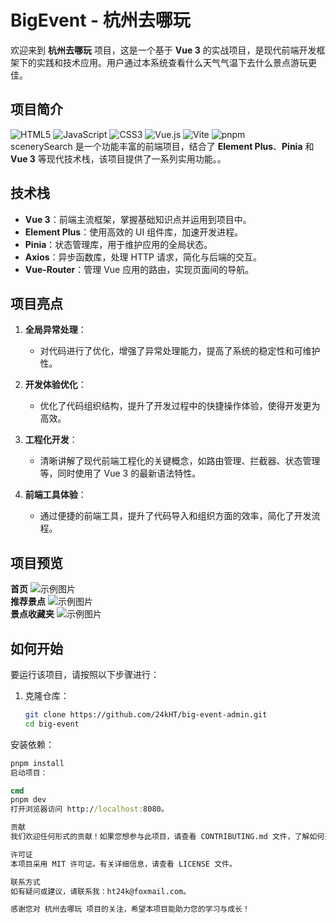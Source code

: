 # BigEvent - 杭州去哪玩

欢迎来到 **杭州去哪玩** 项目，这是一个基于 **Vue 3** 的实战项目，是现代前端开发框架下的实践和技术应用。用户通过本系统查看什么天气气温下去什么景点游玩更佳。

## 项目简介
![HTML5](https://img.shields.io/badge/HTML5-E34F26?style=for-the-badge&logo=html5&logoColor=white)
![JavaScript](https://img.shields.io/badge/JavaScript-323330?style=for-the-badge&logo=javascript&logoColor=F7DF1E)
![CSS3](https://img.shields.io/badge/CSS3-1572B6?style=for-the-badge&logo=css3&logoColor=white)
![Vue.js](https://img.shields.io/badge/Vue%20js-35495E?style=for-the-badge&logo=vuedotjs&logoColor=4FC08D)
![Vite](https://img.shields.io/badge/Vite-B73BFE?style=for-the-badge&logo=vite&logoColor=FFD62E)
![pnpm](https://img.shields.io/badge/pnpm-yellow?style=for-the-badge&logo=pnpm&logoColor=white) </br>
scenerySearch 是一个功能丰富的前端项目，结合了 **Element Plus**、**Pinia** 和 **Vue 3** 等现代技术栈，该项目提供了一系列实用功能。。

## 技术栈

- **Vue 3**：前端主流框架，掌握基础知识点并运用到项目中。
- **Element Plus**：使用高效的 UI 组件库，加速开发进程。
- **Pinia**：状态管理库，用于维护应用的全局状态。
- **Axios**：异步函数库，处理 HTTP 请求，简化与后端的交互。
- **Vue-Router**：管理 Vue 应用的路由，实现页面间的导航。

## 项目亮点

1. **全局异常处理**：
   - 对代码进行了优化，增强了异常处理能力，提高了系统的稳定性和可维护性。

2. **开发体验优化**：
   - 优化了代码组织结构，提升了开发过程中的快捷操作体验，使得开发更为高效。

3. **工程化开发**：
   - 清晰讲解了现代前端工程化的关键概念，如路由管理、拦截器、状态管理等，同时使用了 Vue 3 的最新语法特性。

4. **前端工具体验**：
   - 通过便捷的前端工具，提升了代码导入和组织方面的效率，简化了开发流程。


## 项目预览
 **首页**
![示例图片](https://pic1.zhimg.com/100/v2-89810c85f6afd91d60755bc117f3fbb4_r.jpg)
</br>
 **推荐景点**
![示例图片](https://pic2.zhimg.com/100/v2-ec1388e796227bc4923280fd2ab12571_r.jpg)
</br>
 **景点收藏夹**
![示例图片](https://pic3.zhimg.com/100/v2-6441f3fd46bb8cedb0237c78eec39e36_r.jpg)


## 如何开始

要运行该项目，请按照以下步骤进行：

1. 克隆仓库：
   ```bash
   git clone https://github.com/24kHT/big-event-admin.git
   cd big-event
安装依赖：

```cmd
pnpm install
启动项目：

cmd
pnpm dev
打开浏览器访问 http://localhost:8080。

贡献
我们欢迎任何形式的贡献！如果您想参与此项目，请查看 CONTRIBUTING.md 文件，了解如何开始。

许可证
本项目采用 MIT 许可证。有关详细信息，请查看 LICENSE 文件。

联系方式
如有疑问或建议，请联系我：ht24k@foxmail.com。

感谢您对 杭州去哪玩 项目的关注，希望本项目能助力您的学习与成长！
